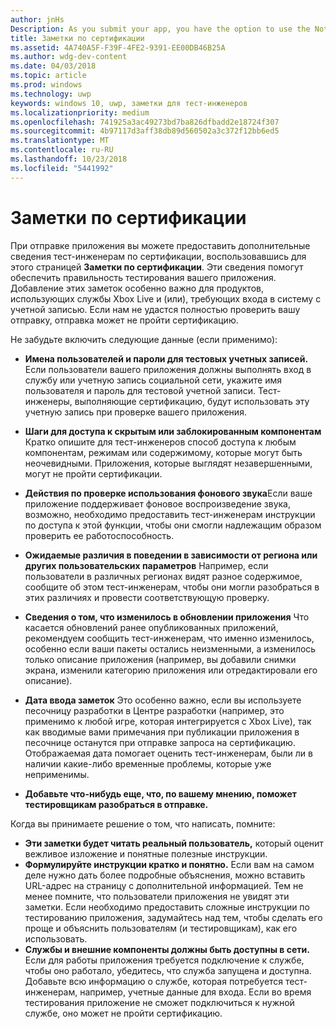 ```yaml
---
author: jnHs
Description: As you submit your app, you have the option to use the Notes for certification page to provide additional info to the certification testers. This info can help ensure that your app is tested correctly.
title: Заметки по сертификации
ms.assetid: 4A740A5F-F39F-4FE2-9391-EE00DB46B25A
ms.author: wdg-dev-content
ms.date: 04/03/2018
ms.topic: article
ms.prod: windows
ms.technology: uwp
keywords: windows 10, uwp, заметки для тест-инженеров
ms.localizationpriority: medium
ms.openlocfilehash: 741925a3ac49273bd7ba826dfbadd2e18724f307
ms.sourcegitcommit: 4b97117d3aff38db89d560502a3c372f12bb6ed5
ms.translationtype: MT
ms.contentlocale: ru-RU
ms.lasthandoff: 10/23/2018
ms.locfileid: "5441992"
---
```

# <a name="notes-for-certification"></a>Заметки по сертификации


При отправке приложения вы можете предоставить дополнительные сведения тест-инженерам по сертификации, воспользовавшись для этого страницей **Заметки по сертификации**. Эти сведения помогут обеспечить правильность тестирования вашего приложения. Добавление этих заметок особенно важно для продуктов, использующих службы Xbox Live и (или), требующих входа в систему с учетной записью. Если нам не удастся полностью проверить вашу отправку, отправка может не пройти сертификацию.

Не забудьте включить следующие данные (если применимо):

-   **Имена пользователей и пароли для тестовых учетных записей.** Если пользователи вашего приложения должны выполнять вход в службу или учетную запись социальной сети, укажите имя пользователя и пароль для тестовой учетной записи. Тест-инженеры, выполняющие сертификацию, будут использовать эту учетную запись при проверке вашего приложения.

-   **Шаги для доступа к скрытым или заблокированным компонентам** Кратко опишите для тест-инженеров способ доступа к любым компонентам, режимам или содержимому, которые могут быть неочевидными. Приложения, которые выглядят незавершенными, могут не пройти сертификации.

-   **Действия по проверке использования фонового звука**Если ваше приложение поддерживает фоновое воспроизведение звука, возможно, необходимо предоставить тест-инженерам инструкции по доступа к этой функции, чтобы они смогли надлежащим образом проверить ее работоспособность.

-  **Ожидаемые различия в поведении в зависимости от региона или других пользовательских параметров** Например, если пользователи в различных регионах видят разное содержимое, сообщите об этом тест-инженерам, чтобы они могли разобраться в этих различиях и провести соответствующую проверку.

-   **Сведения о том, что изменилось в обновлении приложения** Что касается обновлений ранее опубликованных приложений, рекомендуем сообщить тест-инженерам, что именно изменилось, особенно если ваши пакеты остались неизменными, а изменилось только описание приложения (например, вы добавили снимки экрана, изменили категорию приложения или отредактировали его описание).

-   **Дата ввода заметок** Это особенно важно, если вы используете песочницу разработки в Центре разработки (например, это применимо к любой игре, которая интегрируется с Xbox Live), так как вводимые вами примечания при публикации приложения в песочнице останутся при отправке запроса на сертификацию. Отображаемая дата помогает оценить тест-инженерам, были ли в наличии какие-либо временные проблемы, которые уже неприменимы.

-  **Добавьте что-нибудь еще, что, по вашему мнению, поможет тестировщикам разобраться в отправке.**

Когда вы принимаете решение о том, что написать, помните:

-   **Эти заметки будет читать реальный пользователь,** который оценит вежливое изложение и понятные полезные инструкции.
-   **Формулируйте инструкции кратко и понятно.** Если вам на самом деле нужно дать более подробные объяснения, можно вставить URL-адрес на страницу с дополнительной информацией. Тем не менее помните, что пользователи приложения не увидят эти заметки. Если необходимо предоставить сложные инструкции по тестированию приложения, задумайтесь над тем, чтобы сделать его проще и объяснить пользователям (и тестировщикам), как его использовать.
-   **Службы и внешние компоненты должны быть доступны в сети.** Если для работы приложения требуется подключение к службе, чтобы оно работало, убедитесь, что служба запущена и доступна. Добавьте всю информацию о службе, которая потребуется тест-инженерам, например, учетные данные для входа. Если во время тестирования приложение не сможет подключиться к нужной службе, оно может не пройти сертификацию.

 

 




